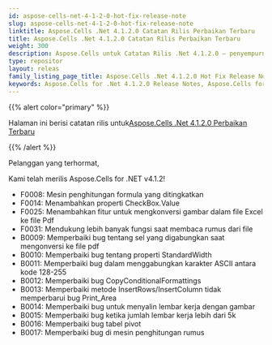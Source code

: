 ```yaml
---
id: aspose-cells-net-4-1-2-0-hot-fix-release-note
slug: aspose-cells-net-4-1-2-0-hot-fix-release-note
linktitle: Aspose.Cells .Net 4.1.2.0 Catatan Rilis Perbaikan Terbaru
title: Aspose.Cells .Net 4.1.2.0 Catatan Rilis Perbaikan Terbaru
weight: 300
description: Aspose.Cells untuk Catatan Rilis .Net 4.1.2.0 – penyempurnaan terbaru, fitur baru, dan perbaikan
type: repositor
layout: releas
family_listing_page_title: Aspose.Cells .Net 4.1.2.0 Hot Fix Release Note
keywords: Aspose.Cells for .Net 4.1.2.0 Release Notes, Aspose.Cells for .Net 4.1.2.0 updates and fixe
---
```

{{% alert color="primary" %}} 

 Halaman ini berisi catatan rilis untuk[Aspose.Cells .Net 4.1.2.0 Perbaikan Terbaru](https://releases.aspose.com/cells/net/new-releases/aspose.cells-.net-4.1.2.0-hot-fix/)

{{% /alert %}} 

 Pelanggan yang terhormat,

 Kami telah merilis Aspose.Cells for .NET v4.1.2!

- F0008: Mesin penghitungan formula yang ditingkatkan
- F0014: Menambahkan properti CheckBox.Value
- F0025: Menambahkan fitur untuk mengkonversi gambar dalam file Excel ke file Pdf
- F0031: Mendukung lebih banyak fungsi saat membaca rumus dari file
- B0009: Memperbaiki bug tentang sel yang digabungkan saat mengonversi ke file pdf
- B0010: Memperbaiki bug tentang properti StandardWidth
- B0011: Memperbaiki bug dalam menggabungkan karakter ASCII antara kode 128-255
- B0012: Memperbaiki bug CopyConditionalFormattings
- B0013: Memperbaiki metode InsertRows/InsertColumn tidak memperbarui bug Print_Area
- B0014: Memperbaiki bug untuk menyalin lembar kerja dengan gambar
- B0015: Memperbaiki bug ketika jumlah lembar kerja lebih dari 5k
- B0016: Memperbaiki bug tabel pivot
- B0017: Memperbaiki bug di mesin penghitungan rumus
